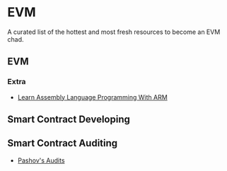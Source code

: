 # EVM

A curated list of the hottest and most fresh resources to become an EVM chad.

## EVM

### Extra

- [Learn Assembly Language Programming With ARM](https://www.freecodecamp.org/news/learn-assembly-language-programming-with-arm/)

## Smart Contract Developing

## Smart Contract Auditing
- [Pashov's Audits](https://github.com/pashov/audits)
